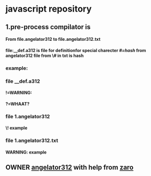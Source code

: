# javascript repository
## **1.pre-process compilator is**
####  From file.angelator312 to file.angelator312.txt 
####  file:__def.a312 is file for definitionfor special charecter *#=hash* from angelator312 file from \\#  in txt is hash
### example: 
### file __def.a312
#### !=WARNING:
#### ?=WHAAT?

### file 1.angelator312
#### \\! example
### file 1.angelator312.txt
####  WARNING: example

## OWNER [angelator312](https://github.com/angelator312/) with help from [zaro](https://github.com/zaro/)
